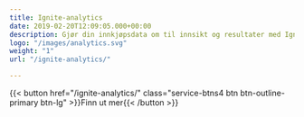 ```yaml
---
title: Ignite-analytics
date: 2019-02-20T12:09:05.000+00:00
description: Gjør din innkjøpsdata om til innsikt og resultater med Ignite Analytics
logo: "/images/analytics.svg"
weight: "1"
url: "/ignite-analytics/"

---
```


{{< button href="/ignite-analytics/" class="service-btns4 btn btn-outline-primary btn-lg" >}}Finn ut mer{{< /button >}}